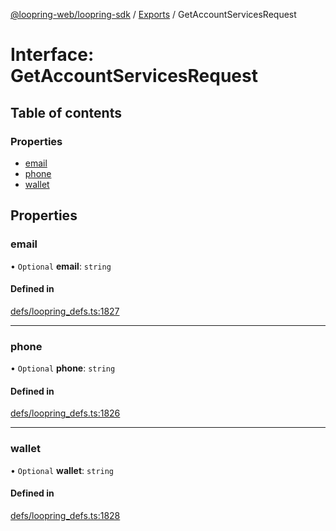 [@loopring-web/loopring-sdk](../README.md) / [Exports](../modules.md) / GetAccountServicesRequest

# Interface: GetAccountServicesRequest

## Table of contents

### Properties

- [email](GetAccountServicesRequest.md#email)
- [phone](GetAccountServicesRequest.md#phone)
- [wallet](GetAccountServicesRequest.md#wallet)

## Properties

### email

• `Optional` **email**: `string`

#### Defined in

[defs/loopring_defs.ts:1827](https://github.com/Loopring/loopring_sdk/blob/f560ad6/src/defs/loopring_defs.ts#L1827)

___

### phone

• `Optional` **phone**: `string`

#### Defined in

[defs/loopring_defs.ts:1826](https://github.com/Loopring/loopring_sdk/blob/f560ad6/src/defs/loopring_defs.ts#L1826)

___

### wallet

• `Optional` **wallet**: `string`

#### Defined in

[defs/loopring_defs.ts:1828](https://github.com/Loopring/loopring_sdk/blob/f560ad6/src/defs/loopring_defs.ts#L1828)
